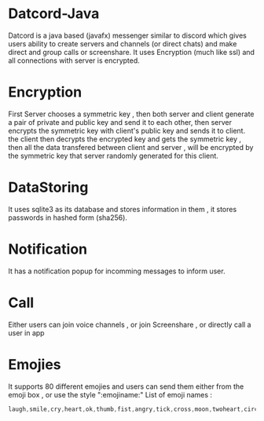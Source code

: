 # Datcord-Java
Datcord is a java based (javafx) messenger similar to discord which gives users ability to create servers and channels (or direct chats) and make direct and group calls or screenshare.
It uses Encryption (much like ssl) and all connections with server is encrypted.

# Encryption
First Server chooses a symmetric key , then both server and client generate a pair of private and public key and send it to each other, then server encrypts the symmetric key with client's public key and sends it to client.
the client then decrypts the encrypted key and gets the symmetric key , then all the data transfered between client and server , will be encrypted by the symmetric key that server randomly generated for this client.

# DataStoring
It uses sqlite3 as its database and stores information in them , it stores passwords in hashed form (sha256).

# Notification
It has a notification popup for incomming messages to inform user.

# Call
Either users can join voice channels , or join Screenshare , or directly call a user in app

# Emojies
It supports 80 different emojies and users can send them either from the emoji box , or use the style ":emojiname:"
List of emoji names : 
``` java 
laugh,smile,cry,heart,ok,thumb,fist,angry,tick,cross,moon,twoheart,circle,mouthless,tree,square,fire,hundred,star,poop,pointright,pointleft,pointdown,pointup,eyes,rose,palm,hearteyes,sparkles,plus,minus,divide,snowflake,pencil,victoryhand,airplane,mail,questionmark,rocket,ambulance,nosmoking,bike,walking,houglass,tickbox,recycle,anchor,soccerball,baseball,sunbehindcloud,noentry,church,tent,wave,volcano,earth,glowingstar,apple,hamburger,birthdaycake,dart,dice,chick,penguin,thumbsdown,clappinghands,gem,sparklingheart,growingheart,pushpin,telephone,lock,linkchain,underage,pokerface,suprisedface,shower
```
